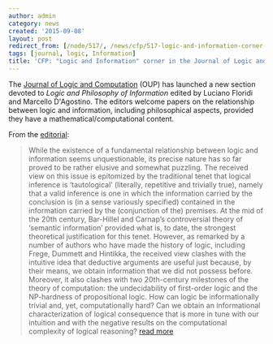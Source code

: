 ```yaml
---
author: admin
category: news
created: '2015-09-08'
layout: post
redirect_from: [/node/517/, /news/cfp/517-logic-and-information-corner-journal-logic-and-computation/]
tags: [journal, logic, Information]
title: 'CFP: "Logic and Information" corner in the Journal of Logic and Computation'
---
```

The [Journal of Logic and Computation](http://logcom.oxfordjournals.org) (OUP)
has launched a new section devoted to _Logic and Philosophy of Information_
edited by Luciano Floridi and Marcello D'Agostino. The editors welcome papers
on the relationship between logic and information, including philosophical
aspects, provided they have a mathematical/computational content.

From the
[editorial](http://logcom.oxfordjournals.org/content/25/3/525.full.pdf+html):

> While the existence of a fundamental relationship between logic and
information seems unquestionable, its precise nature has so far proved to be
rather elusive and somewhat puzzling. The received view on this issue is
epitomized by the traditional tenet that logical inference is ‘tautological’
(literally, repetitive and trivially true), namely that a valid inference is
one in which the information carried by the conclusion is (in a sense
variously specified) contained in the information carried by the (conjunction
of the) premises. At the mid of the 20th century, Bar-Hillel and Carnap’s
controversial theory of ‘semantic information’ provided what is, to date, the
strongest theoretical justification for this tenet. However, as remarked by a
number of authors who have made the history of logic, including Frege, Dummett
and Hintikka, the received view clashes with the intuitive idea that deductive
arguments are useful just because, by their means, we obtain information that
we did not possess before. Moreover, it also clashes with two 20th-century
milestones of the theory of computation: the undecidability of first-order
logic and the NP-hardness of propositional logic. How can logic be
informationally trivial and, yet, computationally hard? Can we obtain an
informational characterization of logical consequence that is more in tune
with our intuition and with the negative results on the computational
complexity of logical reasoning? [read
more](http://logcom.oxfordjournals.org/content/25/3/525.full.pdf+html)

